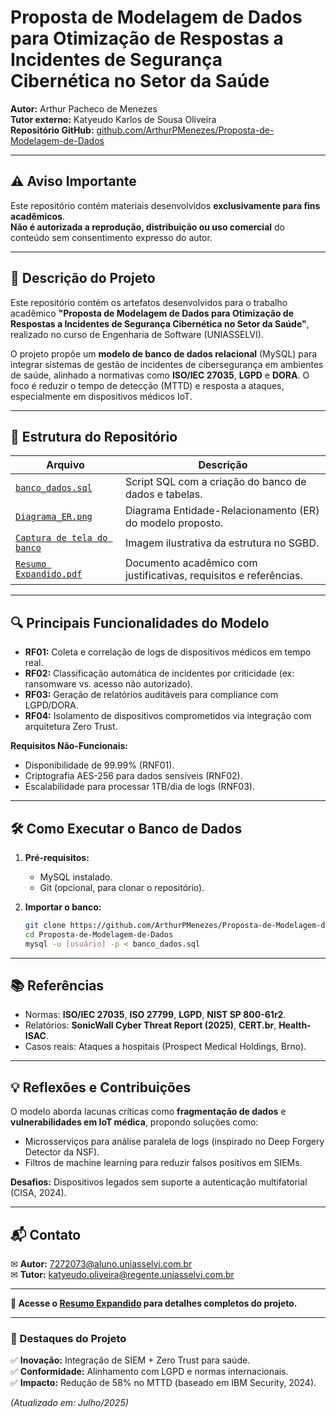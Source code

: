 # **Proposta de Modelagem de Dados para Otimização de Respostas a Incidentes de Segurança Cibernética no Setor da Saúde**  

**Autor:** Arthur Pacheco de Menezes  
**Tutor externo:** Katyeudo Karlos de Sousa Oliveira  
**Repositório GitHub:** [github.com/ArthurPMenezes/Proposta-de-Modelagem-de-Dados](https://github.com/ArthurPMenezes/Proposta-de-Modelagem-de-Dados)  

---

## **⚠️ Aviso Importante**  
Este repositório contém materiais desenvolvidos **exclusivamente para fins acadêmicos**.  
**Não é autorizada a reprodução, distribuição ou uso comercial** do conteúdo sem consentimento expresso do autor.  

---

## **📌 Descrição do Projeto**  
Este repositório contém os artefatos desenvolvidos para o trabalho acadêmico **"Proposta de Modelagem de Dados para Otimização de Respostas a Incidentes de Segurança Cibernética no Setor da Saúde"**, realizado no curso de Engenharia de Software (UNIASSELVI).  

O projeto propõe um **modelo de banco de dados relacional** (MySQL) para integrar sistemas de gestão de incidentes de cibersegurança em ambientes de saúde, alinhado a normativas como **ISO/IEC 27035**, **LGPD** e **DORA**. O foco é reduzir o tempo de detecção (MTTD) e resposta a ataques, especialmente em dispositivos médicos IoT.  

---

## **📂 Estrutura do Repositório**  
| Arquivo | Descrição |  
|---------|-----------|  
| [`banco_dados.sql`](https://github.com/ArthurPMenezes/Proposta-de-Modelagem-de-Dados/blob/main/banco_dados.sql) | Script SQL com a criação do banco de dados e tabelas. |  
| [`Diagrama_ER.png`](https://github.com/ArthurPMenezes/Proposta-de-Modelagem-de-Dados/blob/main/Diagrama_ER.png) | Diagrama Entidade-Relacionamento (ER) do modelo proposto. |  
| [`Captura de tela do banco`](https://github.com/ArthurPMenezes/Proposta-de-Modelagem-de-Dados/blob/main/Captura%20de%20tela%20de%202025-07-03%2000-22-58.png) | Imagem ilustrativa da estrutura no SGBD. |  
| [`Resumo Expandido.pdf`](https://github.com/ArthurPMenezes/Proposta-de-Modelagem-de-Dados/blob/main/Resumo%20Expandido.pdf) | Documento acadêmico com justificativas, requisitos e referências. |  

---

## **🔍 Principais Funcionalidades do Modelo**  
- **RF01:** Coleta e correlação de logs de dispositivos médicos em tempo real.  
- **RF02:** Classificação automática de incidentes por criticidade (ex: ransomware vs. acesso não autorizado).  
- **RF03:** Geração de relatórios auditáveis para compliance com LGPD/DORA.  
- **RF04:** Isolamento de dispositivos comprometidos via integração com arquitetura Zero Trust.  

**Requisitos Não-Funcionais:**  
- Disponibilidade de 99.99% (RNF01).  
- Criptografia AES-256 para dados sensíveis (RNF02).  
- Escalabilidade para processar 1TB/dia de logs (RNF03).  

---

## **🛠️ Como Executar o Banco de Dados**  
1. **Pré-requisitos:**  
   - MySQL instalado.  
   - Git (opcional, para clonar o repositório).  

2. **Importar o banco:**  
   ```bash
   git clone https://github.com/ArthurPMenezes/Proposta-de-Modelagem-de-Dados.git
   cd Proposta-de-Modelagem-de-Dados
   mysql -u [usuário] -p < banco_dados.sql
   ```

---

## **📚 Referências**  
- Normas: **ISO/IEC 27035**, **ISO 27799**, **LGPD**, **NIST SP 800-61r2**.  
- Relatórios: **SonicWall Cyber Threat Report (2025)**, **CERT.br**, **Health-ISAC**.  
- Casos reais: Ataques a hospitais (Prospect Medical Holdings, Brno).  

---

## **💡 Reflexões e Contribuições**  
O modelo aborda lacunas críticas como **fragmentação de dados** e **vulnerabilidades em IoT médica**, propondo soluções como:  
- Microsserviços para análise paralela de logs (inspirado no Deep Forgery Detector da NSF).  
- Filtros de machine learning para reduzir falsos positivos em SIEMs.  

**Desafios:** Dispositivos legados sem suporte a autenticação multifatorial (CISA, 2024).  

---

## **📬 Contato**  
✉ **Autor:** [7272073@aluno.uniasselvi.com.br](mailto:7272073@aluno.uniasselvi.com.br)  
✉ **Tutor:** [katyeudo.oliveira@regente.uniasselvi.com.br](mailto:katyeudo.oliveira@regente.uniasselvi.com.br)  

--- 

**🔗 Acesse o [Resumo Expandido](Resumo%20Expandido.pdf) para detalhes completos do projeto.**  

--- 

### **🎯 Destaques do Projeto**  
✅ **Inovação:** Integração de SIEM + Zero Trust para saúde.  
✅ **Conformidade:** Alinhamento com LGPD e normas internacionais.  
✅ **Impacto:** Redução de 58% no MTTD (baseado em IBM Security, 2024).  

*(Atualizado em: Julho/2025)*

